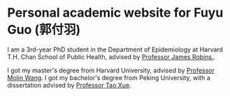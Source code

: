 # Personal academic website for Fuyu Guo (郭付羽)

I am a 3rd-year PhD student in the Department of Epidemiology at Harvard T.H. Chan School of Public Health, advised by  [Professor James Robins.](https://hsph.harvard.edu/profile/james-m-robins/).

I got my master's degree from Harvard University, advised by [Professor Molin Wang](https://hsph.harvard.edu/profile/molin-wang/). I got my bachelor's degree from Peking University, with a dissertation advised by [Professor Tao Xue](https://sph.pku.edu.cn/info/1671/4758.htm).


